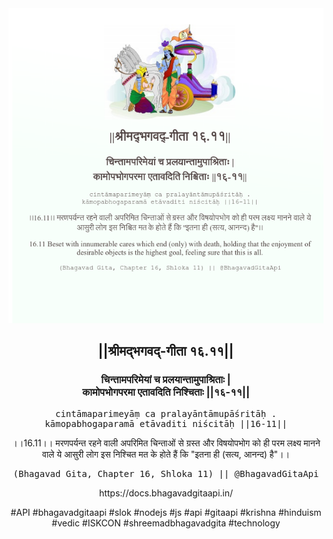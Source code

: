 <img src="../../asset/BG_16_11.png"/>
<center><h2>||श्रीमद्‍भगवद्‍-गीता १६.११||</h2>
<h3>चिन्तामपरिमेयां च प्रलयान्तामुपाश्रिताः |<br/>कामोपभोगपरमा एतावदिति निश्चिताः ||१६-११||</h3>
<pre>cintāmaparimeyāṃ ca pralayāntāmupāśritāḥ .<br/>kāmopabhogaparamā etāvaditi niścitāḥ ||16-11||</pre>
<p>।।16.11।। मरणपर्यन्त रहने वाली अपरिमित चिन्ताओं से ग्रस्त और विषयोपभोग को ही परम लक्ष्य मानने वाले ये आसुरी लोग इस निश्चित मत के होते हैं कि "इतना ही (सत्य, आनन्द) है"।।</p>
<pre>(Bhagavad Gita, Chapter 16, Shloka 11) || @BhagavadGitaApi</pre><p>https://docs.bhagavadgitaapi.in/</p><p>#API #bhagavadgitaapi #slok #nodejs #js #api #gitaapi #krishna #hinduism #vedic #ISKCON #shreemadbhagavadgita #technology</p></center>